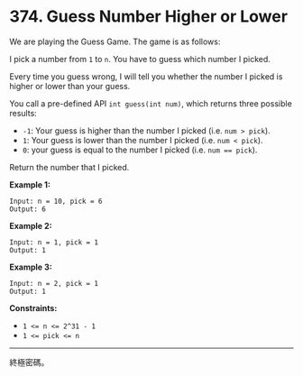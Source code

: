 # 374. Guess Number Higher or Lower

We are playing the Guess Game. The game is as follows:

I pick a number from `1` to `n`. You have to guess which number I picked.

Every time you guess wrong, I will tell you whether the number I picked is higher or lower than your guess.

You call a pre-defined API `int guess(int num)`, which returns three possible results:
* `-1`: Your guess is higher than the number I picked (i.e. `num > pick`).
* `1`: Your guess is lower than the number I picked (i.e. `num < pick`).
* `0`: your guess is equal to the number I picked (i.e. `num == pick`).


Return the number that I picked.

 

**Example 1:**
```
Input: n = 10, pick = 6
Output: 6
```

**Example 2:**
```
Input: n = 1, pick = 1
Output: 1
```

**Example 3:**
```
Input: n = 2, pick = 1
Output: 1
```

**Constraints:**
* `1 <= n <= 2^31 - 1`
* `1 <= pick <= n`


***
終極密碼。  


